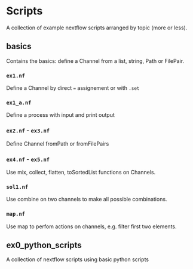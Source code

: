 # Scripts

A collection of example nextflow scripts arranged by topic (more or less).

## basics

Contains the basics: define a Channel from a list, string, Path or FilePair.

### `ex1.nf`

Define a Channel by direct `=` assignement or with `.set`

### `ex1_a.nf` 

Define a process with input and print output

### `ex2.nf` - `ex3.nf`

Define Channel fromPath or fromFilePairs

### `ex4.nf` - `ex5.nf`

Use mix, collect, flatten, toSortedList functions on Channels.

### `sol1.nf`

Use combine on two channels to make all possible combinations.

### `map.nf`

Use map to perfom actions on channels, e.g. filter first two elements.

## ex0_python_scripts

A collection of nextflow scripts using basic python scripts




